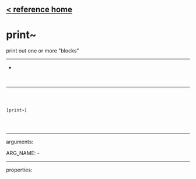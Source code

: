 [< reference home](index.html)
---

# print~


print out one or more &#34;blocks&#34;

---

-
<br>


---


```



[print~]


            
```

---
arguments:

ARG_NAME: -<br>

---
properties:


